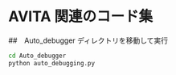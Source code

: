 # AVITA 関連のコード集

##　Auto_debugger
ディレクトリを移動して実行

```bash
cd Auto_debugger
python auto_debugging.py
```
